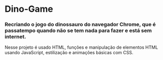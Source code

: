 # Dino-Game

### Recriando o jogo do dinossauro do navegador Chrome, que é passatempo quando não se tem nada para fazer e está sem internet.

Nesse projeto é usado HTML, funções e manipulação de elementos HTML usando JavaScript, estilização e animações básicas com CSS.

